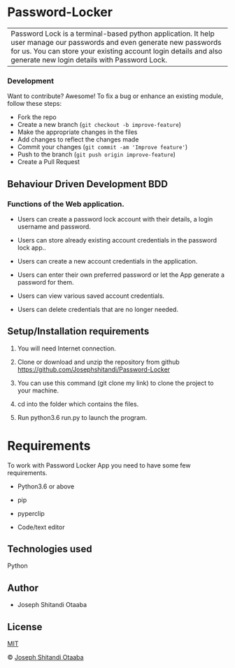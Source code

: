 # Password-Locker

<table>
<tr>
<td>
Password Lock is a terminal-based python application. It help user manage our passwords and even generate new passwords for us. You can store your existing account login details and also generate new login details with Password Lock.
</td>
</tr>
</table>

### Development

Want to contribute? Awesome!
To fix a bug or enhance an existing module, follow these steps:
- Fork the repo
- Create a new branch (`git checkout -b improve-feature`)
- Make the appropriate changes in the files
- Add changes to reflect the changes made
- Commit your changes (`git commit -am 'Improve feature'`)
- Push to the branch (`git push origin improve-feature`)
- Create a Pull Request

## Behaviour Driven Development BDD
### Functions of the Web application.

- Users can create a password lock account with their details, a login username and password.

- Users can store already existing account credentials in the password lock app..

- Users can create a new account credentials in the application. 

- Users can enter their own preferred password or let the App generate a password for them.

- Users can view various saved account credentials.  

- Users can delete credentials that are no longer needed.

## Setup/Installation requirements
1. You will need Internet connection.

2. Clone or download and unzip the repository from github https://github.com/Josephshitandi/Password-Locker

3. You can use this command (git clone my link) to clone the project to your machine.

4. cd into the folder which contains the files.

5. Run python3.6 run.py to launch the program.

# Requirements

To work with Password Locker App you need to have some few requirements.

- Python3.6 or above

- pip

- pyperclip

- Code/text editor


## Technologies used
Python

## Author
- Joseph Shitandi Otaaba

## License 
[MIT](https://github.com/Josephshitandi/Password-Locker/blob/master/LICENSE.md)

 © [Joseph Shitandi Otaaba](https://github.com/Josephshitandi)
